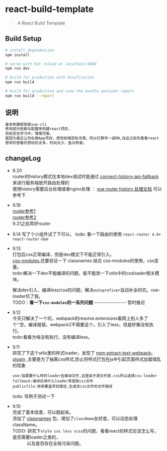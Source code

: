 # react-build-template

> A React Build Template 

## Build Setup

``` bash
# install dependencies
npm install

# serve with hot reload at localhost:8080
npm run dev

# build for production with minification
npm run build

# build for production and view the bundle analyzer report
npm run build --report
```

## 说明
```bash
基本构建框架是vue-cli
修改部分依赖与配置来构建react项目，
目前还在学习中，慢慢完善。
是因为最近公司在做App项目，感觉前端受到冷落，所以打算学一波RN,在这之前先看看react
想学的想看的想玩的太多，时间太少，鱼与熊掌。
```

## changeLog
- 9.20  
  router的history模式在本地dev调试时是通过 [connect-history-api-fallback](https://www.npmjs.com/package/connect-history-api-fallback) 来进行服务端放开路由处理的   
  使用history需要后台处理或者nginx处理 ： [vue router history 处理文档](https://router.vuejs.org/zh-cn/essentials/history-mode.html) 可以参考下   
  

- 9.19  
  [router参考1](https://github.com/brickspert/blog/issues/1)  
  [router参考2](https://github.com/xiaotuni/react-webpack-demo)  
  9.21之前弄好router  

- 9.14
  写了个小组件试了下可以。
  todo: 看一下路由的使用  `react-router 4.0+` `react-router-dom`

- 9.13  
  打包后css正常编译，但是dev模式下不能正常引入。   
  [css-modules](https://www.npmjs.com/package/react-css-modules),还要验证一下 classnames 结合 css-modules的使用，css变量。  
  todo:解决一下dev不能编译的问题，能不能改一下utils中的cssloader相关模块。  

  解决dev引入、编译less/css的问题，解决`autoprefixer`自动补全的坑。vue-loader坑了我。   
  TODO：__看一下`css-modules`的一系列问题__  ----------------  暂时推迟

- 9.12  
  今天只解决了一个坑，webpack的resolve.extensions看网上别人多了个''空，编译报错，webpack2不需要这个。引入了less，但是好像没有执行。  
  todo:看看为啥没有执行，没有编译less。 

- 9.11  
  研究了下这个utils里的样式loader，发现了 [npm extract-text-webpack-plugin](https://www.npmjs.com/package/extract-text-webpack-plugin) ,主要是为了抽离css样式,防止将样式打包在js中引起页面样式加载错乱的现象  
  ```
  use:指需要什么样的loader去编译文件,这里由于源文件是.css所以选择css-loader  
  fallback:编译后用什么loader来提取css文件  
  publicfile:用来覆盖项目路径,生成该css文件的文件路径  
  ```
  todo: 写例子测试一下

- 9.10  
  完成了基本改善，可以跑起来。  
  添加了 [classnames](https://www.npmjs.com/package/classnames) 包，增加了`className`友好度，可以动态处理 className。  
  TODO: 研究下`style css less scss`的问题，看看react的样式应该怎么写，是否需要loader之类的，  
  　　　以及是否存在全局污染问题。

